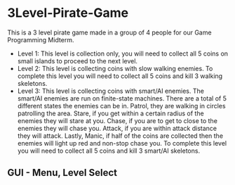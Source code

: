 # 3Level-Pirate-Game
This is a 3 level pirate game made in a group of 4 people for our Game Programming Midterm.  
-  Level 1: This level is collection only, you will need to collect all 5 coins on small islands to proceed to the next level.
-  Level 2: This level is collecting coins with slow walking enemies.  To complete this level you will need to collect all 5 coins and kill 3 walking skeletons.
-  Level 3: This level is collecting coins with smart/AI enemies.  The smart/AI enemies are run on finite-state machines. There are a total of 5 different states the enemies can be in.  Patrol, they are walking in circles patrolling the area.  Stare, if you get within a certain radius of the enemies they will stare at you.  Chase, if you are to get to close to the enemies they will chase you.  Attack, if you are within attack distance they will attack.  Lastly, Manic, if half of the coins are collected then the enemies will light up red and non-stop chase you.  To complete this level you will need to collect all 5 coins and kill 3 smart/AI skeletons.

## GUI - Menu, Level Select
